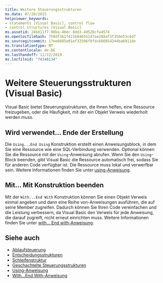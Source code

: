```yaml
---
title: Weitere Steuerungsstrukturen
ms.date: 07/20/2015
helpviewer_keywords:
- statements [Visual Basic], control flow
- control structures [Visual Basic]
ms.assetid: 24b811f7-98ba-40ec-8dd3-4d528cfa4574
ms.openlocfilehash: 758df361f421684655147ae288af3f350e53c4d7
ms.sourcegitcommit: 17ee6605e01ef32506f8fdc686954244ba6911de
ms.translationtype: MT
ms.contentlocale: de-DE
ms.lasthandoff: 11/22/2019
ms.locfileid: "74348134"
---
```

# <a name="other-control-structures-visual-basic"></a>Weitere Steuerungsstrukturen (Visual Basic)
Visual Basic bietet Steuerungsstrukturen, die Ihnen helfen, eine Ressource freizugeben, oder die Häufigkeit, mit der ein Objekt Verweis wiederholt werden muss.  
  
## <a name="usingend-using-construction"></a>Wird verwendet... Ende der Erstellung  
 Die `Using...End Using` Konstruktion erstellt einen Anweisungsblock, in dem Sie eine Ressource wie eine SQL-Verbindung verwenden. Optional können Sie die Ressource mit der `Using`-Anweisung abrufen. Wenn Sie den `Using`-Block beenden, gibt Visual Basic die Ressource automatisch frei, sodass Sie für anderen Code verfügbar ist. Die Ressource muss lokal und verwerfbar sein. Weitere Informationen finden Sie unter [using-Anweisung](../../../../visual-basic/language-reference/statements/using-statement.md).  
  
## <a name="withend-with-construction"></a>Mit... Mit Konstruktion beenden  
 Mit der `With...End With` Konstruktion können Sie einen Objekt Verweis einmal angeben und dann eine Reihe von-Anweisungen ausführen, die auf seine Member zugreifen. Dadurch können Sie Ihren Code vereinfachen und die Leistung verbessern, da Visual Basic den Verweis für jede Anweisung, die darauf zugreift, nicht erneut einrichten muss. Weitere Informationen finden Sie unter [with... End with-Anweisung](../../../../visual-basic/language-reference/statements/with-end-with-statement.md).  
  
## <a name="see-also"></a>Siehe auch

- [Ablaufsteuerung](../../../../visual-basic/programming-guide/language-features/control-flow/index.md)
- [Entscheidungsstrukturen](../../../../visual-basic/programming-guide/language-features/control-flow/decision-structures.md)
- [Schleifenstruktur](../../../../visual-basic/programming-guide/language-features/control-flow/loop-structures.md)
- [Geschachtelte Steuerungsstrukturen](../../../../visual-basic/programming-guide/language-features/control-flow/nested-control-structures.md)
- [Using-Anweisung](../../../../visual-basic/language-reference/statements/using-statement.md)
- [With...End With-Anweisung](../../../../visual-basic/language-reference/statements/with-end-with-statement.md)

